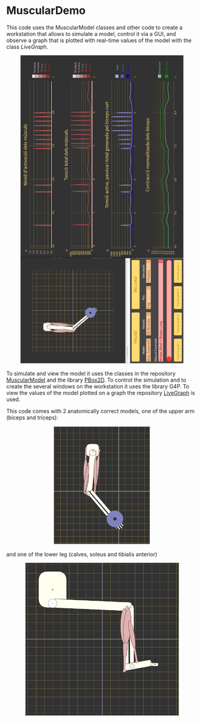# MuscularDemo

This code uses the MuscularModel classes and other code to create a workstation that allows to simulate a model,
control it via a GUI, and observe a graph that is plotted with real-time values of the model with the class _LiveGraph_.
<p align="center">
  <img src="https://github.com/gubena/MuscularDemo/blob/main/images/image_2023-09-10_174629356.png">
</p>

To simulate and view the model it uses the classes in the repository [MuscularModel](https://github.com/gubena/MuscularModel)
and the library [PBox2D](https://github.com/shiffman/Box2D-for-Processing).
To control the simulation and to create the several windows on the workstation it uses the library G4P.
To view the values of the model plotted on a graph the repository [LiveGraph](https://github.com/gubena/LiveGraph) is used.

This code comes with 2 anatomically correct models, one of the upper arm (biceps and triceps):
<p align="center">
  <img src="https://github.com/gubena/MuscularDemo/blob/main/images/image_2023-09-10_174653548.png" />
</p>

and one of the lower leg (calves, soleus and tibialis anterior)
<p align="center">
  <img src="https://github.com/gubena/MuscularDemo/blob/main/images/image_2023-09-10_174723831.png" />
</p>
